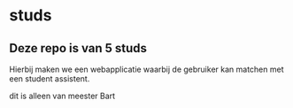 # studs
## Deze repo is van 5 studs
Hierbij maken we een webapplicatie waarbij de gebruiker kan matchen met een student assistent.

dit is alleen van meester Bart